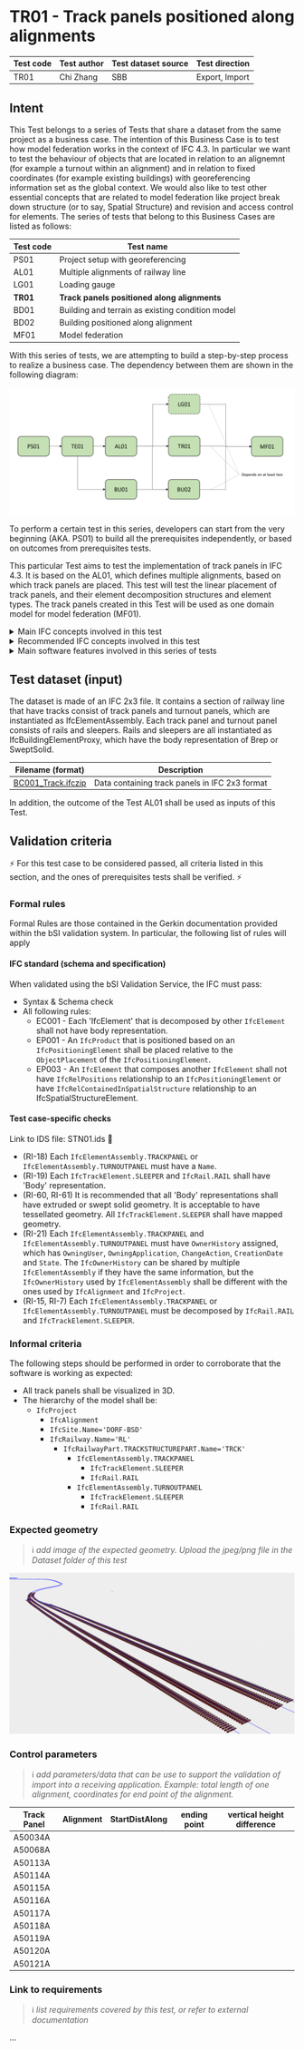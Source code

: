 # TR01 - Track panels positioned along alignments

| Test code | Test author     | Test dataset source | Test direction |
|-----------|-----------------|---------------------|----------------|
| TR01      | Chi Zhang             | SBB                 | Export, Import         |



## Intent

This Test belongs to a series of Tests that share a dataset from the same project as a business case. 
The intention of this Business Case is to test how model federation works in the context of IFC 4.3. 
In particular we want to test the behaviour of objects that are located in relation to an alignemnt (for example a turnout within an alignment) and in relation to fixed coordinates (for example existing buildings) with georeferencing information set as the global context.
We would also like to test other essential concepts that are related to model federation like project break down structure (or to say, Spatial Structure) and revision and access control for elements.
The series of tests that belong to this Business Cases are listed as follows:

| Test code | Test name     | 
|-----------|-----------------|
| PS01      | Project setup with georeferencing |
| AL01  | Multiple alignments of railway line |
| LG01      | Loading gauge|
| **TR01**      | **Track panels positioned along alignments** |
| BD01      | Building and terrain as existing condition model |
| BD02      | Building positioned along alignment |
| MF01      | Model federation|


With this series of tests, we are attempting to build a step-by-step process to realize a business case.
The dependency between them are shown in the following diagram:

![Alt text](Dataset/Test_case_dependency.PNG "Dependency between tests")

To perform a certain test in this series, developers can start from the very beginning (AKA. PS01) to build all the prerequisites independently, or based on outcomes from prerequisites tests.

This particular Test aims to test the implementation of track panels in IFC 4.3. It is based on the AL01, which defines multiple alignments, based on which track panels are placed. This test will test the linear placement of track panels, and their element decomposition structures and element types. The track panels created in this Test will be used as one domain model for model federation (MF01).

<details>
	<summary>Main IFC concepts involved in this test</summary> 

The concept templates that are focused by this series of tests are listed as follows. Specific concept templates that are focused by this test are in Bold.

- [Product Linear Placement](https://ifc43-docs.standards.buildingsmart.org/IFC/RELEASE/IFC4x3/HTML/concepts/Product_Shape/Product_Placement/Product_Linear_Placement/content.html)
- [Product Local Placement](https://ifc43-docs.standards.buildingsmart.org/IFC/RELEASE/IFC4x3/HTML/concepts/Product_Shape/Product_Placement/Product_Local_Placement/content.html)
- [Product Relative Positioning](https://ifc43-docs.standards.buildingsmart.org/IFC/RELEASE/IFC4x3/HTML/concepts/Object_Connectivity/Product_Relative_Positioning/content.html)
- [Element Decomposition](https://ifc43-docs.standards.buildingsmart.org/IFC/RELEASE/IFC4x3/HTML/concepts/Product_Shape/Product_Placement/Product_Local_Placement/content.html)
- [Revision Control](https://ifc43-docs.standards.buildingsmart.org/IFC/RELEASE/IFC4x3/HTML/concepts/Object_Attributes/Revision_Control/content.html)
- [Software Identity](https://ifc43-docs.standards.buildingsmart.org/IFC/RELEASE/IFC4x3/HTML/concepts/Object_Attributes/Software_Identity/content.html)

</details>
<details>
	<summary>Recommended IFC concepts involved in this test</summary> 

Optionally, these concepts templates should be applied in this Test.

- [Body AdvancedSwept Directrix Geometry](https://ifc43-docs.standards.buildingsmart.org/IFC/RELEASE/IFC4x3/HTML/concepts/Product_Shape/Product_Geometric_Representation/Body_Geometry/Body_AdvancedSweptSolid_Geometry/Body_AdvancedSwept_Directrix_Geometry/content.html)
- [Object Typing](https://ifc43-docs.standards.buildingsmart.org/IFC/RELEASE/IFC4x3/HTML/concepts/Object_Definition/Object_Typing/content.html)
- [Mapped Geometry](https://ifc43-docs.standards.buildingsmart.org/IFC/RELEASE/IFC4x3/HTML/concepts/Product_Shape/Product_Geometric_Representation/Mapped_Geometry/content.html)

</details>
<details>
	<summary>Main software features involved in this series of tests</summary> 

- Alignment visualization
</details>


## Test dataset (input)

The dataset is made of an IFC 2x3 file. It contains a section of railway line that have tracks consist of track panels and turnout panels, which are instantiated as IfcElementAssembly. Each track panel and turnout panel consists of rails and sleepers. Rails and sleepers are all instantiated as IfcBuildingElementProxy, which have the body representation of Brep or SweptSolid.



| Filename (format)         | Description                                                        |
|---------------------------|--------------------------------------------------------------------|
| [BC001_Track.ifczip](Dateset/BC001_Track.ifczip)    |    Data containing track panels in IFC 2x3 format                           |

In addition, the outcome of the Test AL01 shall be used as inputs of this Test.
## Validation criteria
⚡ For this test case to be considered passed, all criteria listed in this section, and the ones of prerequisites tests shall be verified. ⚡

### Formal rules
Formal Rules are those contained in the Gerkin documentation provided within the bSI validation system. In particular, the following list of rules will apply

#### IFC standard (schema and specification)
When validated using the bSI Validation Service, the IFC must pass:

- Syntax & Schema check
- All following rules:
  - EC001 - Each 'IfcElement' that is decomposed by other `IfcElement` shall not have body representation.
  - EP001 - An `IfcProduct` that is positioned based on an `IfcPositioningElement` shall be placed relative to the `ObjectPlacement` of the `IfcPositioningElement`.
  - EP003 - An `IfcElement` that composes another `IfcElement` shall not have `IfcRelPositions` relationship to an `IfcPositioningElement` or have `IfcRelContainedInSpatialStructure` relationship to an IfcSpatialStructureElement.

#### Test case-specific checks

Link to IDS file: STN01.ids 🚧

- (RI-18) Each `IfcElementAssembly.TRACKPANEL` or `IfcElementAssembly.TURNOUTPANEL` must have a `Name`.
- (RI-19) Each `IfcTrackElement.SLEEPER` and `IfcRail.RAIL` shall have 'Body' representation.
- (RI-60, RI-61) It is recommended that all 'Body' representations shall have extruded or swept solid geometry. It is acceptable to have tessellated geometry. All `IfcTrackElement.SLEEPER` shall have mapped geometry.
- (RI-21) Each `IfcElementAssembly.TRACKPANEL` and `IfcElementAssembly.TURNOUTPANEL` must have `OwnerHistory` assigned, which has `OwningUser`, `OwningApplication`, `ChangeAction`, `CreationDate` and `State`. The `IfcOwnerHistory` can be shared by multiple `IfcElementAssembly` if they have the same information, but the `IfcOwnerHistory` used by `IfcElementAssembly` shall be different with the ones used by `IfcAlignment` and `IfcProject`.
- (RI-15, RI-7) Each `IfcElementAssembly.TRACKPANEL` or `IfcElementAssembly.TURNOUTPANEL` must be decomposed by `IfcRail.RAIL` and `IfcTrackElement.SLEEPER`.

### Informal criteria
The following steps should be performed in order to corroborate that the software is working as expected:

- All track panels shall be visualized in 3D.
- The hierarchy of the model shall be:
  - `IfcProject`
    - `IfcAlignment`
    - `IfcSite.Name='DORF-BSD'`
    - `IfcRailway.Name='RL'`
      - `IfcRailwayPart.TRACKSTRUCTUREPART.Name='TRCK'`
        - `IfcElementAssembly.TRACKPANEL`
          - `IfcTrackElement.SLEEPER`
          - `IfcRail.RAIL`
        - `IfcElementAssembly.TURNOUTPANEL`
          - `IfcTrackElement.SLEEPER`
          - `IfcRail.RAIL`





### Expected geometry
>:information_source: *add image of the expected geometry. Upload the jpeg/png file in the Dataset folder of this test*

![Alt text](Dataset/Visualization.PNG "Visualization of track panels")

### Control parameters
>:information_source: *add parameters/data that can be use to support the validation of import into a receiving application. Example: total length of one alignment, coordinates for end point of the alignment.*

| Track Panel        | Alignment | StartDistAlong | ending point | vertical height difference |
|------------------|-----------|-----------|--------------|----------------------------|
|   A50034A        |           |           |              |                            |
|   A50068A        |           |           |              |                            |
|   A50113A        |           |           |              |                            |
|   A50114A        |           |           |              |                            |
|   A50115A        |           |           |              |                            |
|   A50116A        |           |           |              |                            |
|   A50117A        |           |           |              |                            |
|   A50118A        |           |           |              |                            |
|   A50119A        |           |           |              |                            |
|   A50120A        |           |           |              |                            |
|   A50121A        |           |           |              |                            |

### Link to requirements
>:information_source: *list requirements covered by this test, or refer to external documentation*



...
